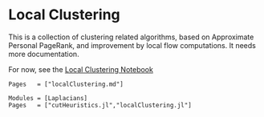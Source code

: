 # Local Clustering

This is a collection of clustering related algorithms,
  based on Approximate Personal PageRank, and improvement by local
  flow computations.
  It needs more documentation.

For now, see the [Local Clustering Notebook](https://github.com/danspielman/Laplacians.jl/blob/master/notebooks/LocalClustering.ipynb)


```@index
Pages   = ["localClustering.md"]
```

```@autodocs
Modules = [Laplacians]
Pages   = ["cutHeuristics.jl","localClustering.jl"]
```
